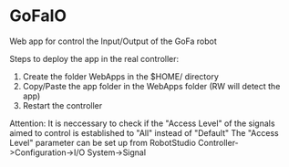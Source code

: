 # GoFaIO
Web app for control the Input/Output of the GoFa robot

Steps to deploy the app in the real controller:
1) Create the folder WebApps in the $HOME/ directory
2) Copy/Paste the app folder in the WebApps folder (RW will detect the app)
3) Restart the controller

Attention: It is neccessary to check if the "Access Level" of the signals aimed to control is established to "All" instead of "Default"
The "Access Level" parameter can be set up from RobotStudio Controller->Configuration->I/O System->Signal
